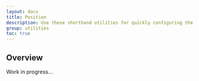```yaml
---
layout: docs
title: Position
description: Use these shorthand utilities for quickly configuring the position of an element.
group: utilities
toc: true
---
```


## Overview

Work in progress...
